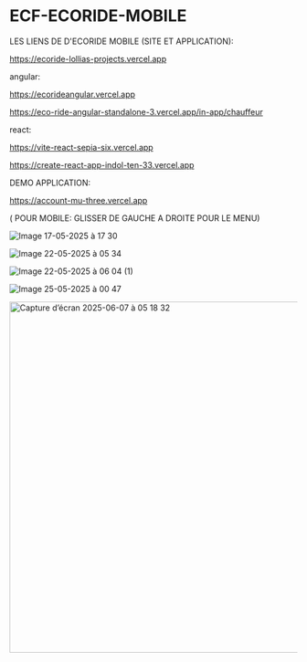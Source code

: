 # ECF-ECORIDE-MOBILE


LES LIENS DE D'ECORIDE MOBILE (SITE ET APPLICATION):



https://ecoride-lollias-projects.vercel.app


angular:

https://ecorideangular.vercel.app


https://eco-ride-angular-standalone-3.vercel.app/in-app/chauffeur     

react:

https://vite-react-sepia-six.vercel.app

https://create-react-app-indol-ten-33.vercel.app


DEMO APPLICATION:


https://account-mu-three.vercel.app

( POUR MOBILE: GLISSER DE GAUCHE A DROITE POUR LE MENU)

![Image 17-05-2025 à 17 30](https://github.com/user-attachments/assets/bc6cf9be-401e-44d5-b7bf-e72eff0066ee)



![Image 22-05-2025 à 05 34](https://github.com/user-attachments/assets/737b715f-d0b2-4818-86aa-5a89d7acbb88)




![Image 22-05-2025 à 06 04 (1)](https://github.com/user-attachments/assets/c6ef463a-e80e-404d-a57f-29c2871dc459)


![Image 25-05-2025 à 00 47](https://github.com/user-attachments/assets/de9a2d65-bab8-4277-bb05-86ae3a690b54)


<img width="615" alt="Capture d’écran 2025-06-07 à 05 18 32" src="https://github.com/user-attachments/assets/16801c97-689b-45c0-a339-33e450e57b23" />
